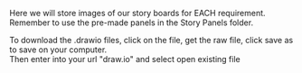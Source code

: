 
Here we will store images of our story boards for EACH requirement.  
Remember to use the pre-made panels in the Story Panels folder.  
  
To download the .drawio files, click on the file, get the raw file, click save as to save on your computer.  
Then enter into your url "draw.io" and select open existing file

